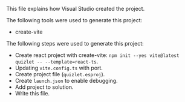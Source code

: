 This file explains how Visual Studio created the project.

The following tools were used to generate this project:
- create-vite

The following steps were used to generate this project:
- Create react project with create-vite: `npm init --yes vite@latest quizlet -- --template=react-ts`.
- Updating `vite.config.ts` with port.
- Create project file (`quizlet.esproj`).
- Create `launch.json` to enable debugging.
- Add project to solution.
- Write this file.

